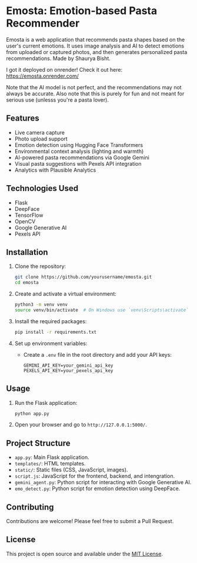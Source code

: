 # Emosta: Emotion-based Pasta Recommender

Emosta is a web application that recommends pasta shapes based on the user's current emotions. It uses image analysis and AI to detect emotions from uploaded or captured photos, and then generates personalized pasta recommendations. Made by Shaurya Bisht.

I got it deployed on onrender! Check it out here: https://emosta.onrender.com/

Note that the AI model is not perfect, and the recommendations may not always be accurate. Also note that this is purely for fun and not meant for serious use (unlesss you're a pasta lover). 

## Features

- Live camera capture
- Photo upload support
- Emotion detection using Hugging Face Transformers
- Environmental context analysis (lighting and warmth)
- AI-powered pasta recommendations via Google Gemini
- Visual pasta suggestions with Pexels API integration
- Analytics with Plausible Analytics

## Technologies Used

- Flask
- DeepFace
- TensorFlow
- OpenCV
- Google Generative AI
- Pexels API

## Installation

1. Clone the repository:
    ```sh
    git clone https://github.com/yourusername/emosta.git
    cd emosta
    ```

2. Create and activate a virtual environment:
    ```sh
    python3 -m venv venv
    source venv/bin/activate  # On Windows use `venv\Scripts\activate`
    ```

3. Install the required packages:
    ```sh
    pip install -r requirements.txt
    ```

4. Set up environment variables:
    - Create a `.env` file in the root directory and add your API keys:
        ```env
        GEMINI_API_KEY=your_gemini_api_key
        PEXELS_API_KEY=your_pexels_api_key
        ```

## Usage

1. Run the Flask application:
    ```sh
    python app.py
    ```

2. Open your browser and go to `http://127.0.0.1:5000/`.

## Project Structure

- `app.py`: Main Flask application.
- `templates/`: HTML templates.
- `static/`: Static files (CSS, JavaScript, images).
-  `script.js`: JavaScript for the frontend, backend, and intengration.
- `gemini_agent.py`: Python script for interacting with Google Generative AI.
- `emo_detect.py`: Python script for emotion detection using DeepFace.

## Contributing

Contributions are welcome! Please feel free to submit a Pull Request.

## License

This project is open source and available under the [MIT License](LICENSE).